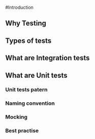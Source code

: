 #Introduction

## Why Testing

## Types of tests

## What are Integration tests

## What are Unit tests

### Unit tests patern

### Naming convention

### Mocking

### Best practise